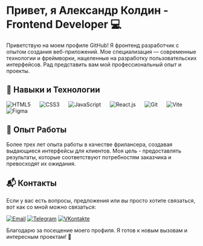 # Привет, я Александр Колдин - Frontend Developer 💻

Приветствую на моем профиле GitHub! Я фронтенд разработчик с опытом создания веб-приложений. Мое специализация — современные технологии и фреймворки, нацеленные на разработку пользовательских интерфейсов. Рад представить вам мой профессиональный опыт и проекты.

## 🚀 Навыки и Технологии

<p>
  <img src="https://img.icons8.com/color/48/000000/html-5.png" alt="HTML5" />&nbsp;&nbsp;&nbsp;&nbsp;&nbsp;
  <img src="https://img.icons8.com/color/48/000000/css3.png" alt="CSS3" />&nbsp;&nbsp;&nbsp;&nbsp;&nbsp;
  <img src="https://img.icons8.com/color/48/000000/javascript.png" alt="JavaScript" />&nbsp;&nbsp;&nbsp;&nbsp;&nbsp;
  <img src="https://img.icons8.com/color/48/000000/react-native.png" alt="React.js" />&nbsp;&nbsp;&nbsp;&nbsp;&nbsp;
  <img src="https://img.icons8.com/color/48/000000/git.png" alt="Git" />&nbsp;&nbsp;&nbsp;&nbsp;&nbsp;
  <img src="https://img.icons8.com/color/48/000000/vite.png" alt="Vite" />&nbsp;&nbsp;&nbsp;&nbsp;&nbsp;
  <img src="https://img.icons8.com/color/48/000000/figma.png" alt="Figma" />
</p>

## 💼 Опыт Работы

Более трех лет опыта работы в качестве фрилансера, создавая выдающиеся интерфейсы для клиентов. Моя цель - предоставлять результаты, которые соответствуют потребностям заказчика и превосходят их ожидания.

<!-- ## 🛠️ Проекты

- [**Проект 1:** Название проекта](ссылка на проект) - Краткое описание проекта и роль, которую я играл в его разработке.
- [**Проект 2:** Название проекта](ссылка на проект) - Обзор функциональности и использованных технологий.
- [**Проект 3:** Название проекта](ссылка на проект) - Дополнительные детали о проекте и вкладе в него. -->

## 📬 Контакты

Если у вас есть вопросы, предложения или вы просто хотите связаться, вот как со мной можно связаться:

[![Email](https://img.icons8.com/color/48/000000/email.png)](mailto:koldinweb@gmail.com) [![Telegram](https://img.icons8.com/color/48/000000/telegram-app.png)](https://t.me/AlexanderKolDin) [![VKontakte](https://img.icons8.com/color/48/000000/vk-circled.png)](https://vk.com/koldinweb) 

Благодарю за посещение моего профиля. Я готов к новым вызовам и интересным проектам! 🚀
